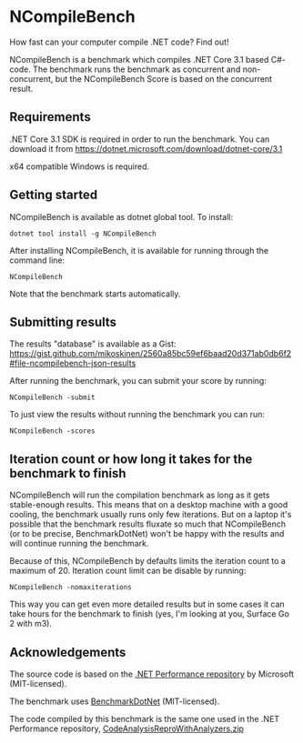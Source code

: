 # NCompileBench 

How fast can your computer compile .NET code? Find out!

NCompileBench is a benchmark which compiles .NET Core 3.1 based C#-code. The benchmark runs the benchmark as concurrent and non-concurrent, but the NCompileBench Score is based on the concurrent result.

## Requirements

.NET Core 3.1 SDK is required in order to run the benchmark. You can download it from https://dotnet.microsoft.com/download/dotnet-core/3.1

x64 compatible Windows is required.

## Getting started

NCompileBench is available as dotnet global tool. To install:

```
dotnet tool install -g NCompileBench
```

After installing NCompileBench, it is available for running through the command line:

```
NCompileBench
```

Note that the benchmark starts automatically.

## Submitting results

The results "database" is available as a Gist: https://gist.github.com/mikoskinen/2560a85bc59ef6baad20d371ab0db6f2#file-ncompilebench-json-results

After running the benchmark, you can submit your score by running:

```
NCompileBench -submit
```

To just view the results without running the benchmark you can run:

```
NCompileBench -scores
```

## Iteration count or how long it takes for the benchmark to finish

NCompileBench will run the compilation benchmark as long as it gets stable-enough results. This means that on a desktop machine with a good cooling, the benchmark usually runs only few iterations. But on a laptop it's possible that the benchmark results fluxate so much that NCompileBench (or to be precise, BenchmarkDotNet) won't be happy with the results and will continue running the benchmark.

Because of this, NCompileBench by defaults limits the iteration count to a maximum of 20. Iteration count limit can be disable by running:

```
NCompileBench -nomaxiterations
```

This way you can get even more detailed results but in some cases it can take hours for the benchmark to finish (yes, I'm looking at you, Surface Go 2 with m3).

## Acknowledgements

The source code is based on the [.NET Performance repository](https://github.com/dotnet/performance) by Microsoft (MIT-licensed).

The benchmark uses [BenchmarkDotNet](https://github.com/dotnet/BenchmarkDotNet) (MIT-licensed).

The code compiled by this benchmark is the same one used in the .NET Performance repository, [CodeAnalysisReproWithAnalyzers.zip](https://github.com/dotnet/roslyn/releases/tag/perf-assets-v1)